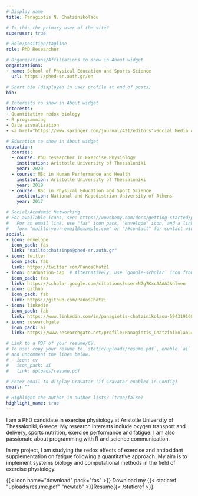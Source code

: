 ```yaml
---
# Display name
title: Panagiotis N. Chatzinikolaou

# Is this the primary user of the site?
superuser: true

# Role/position/tagline
role: PhD Researcher

# Organizations/Affiliations to show in About widget
organizations:
- name: School of Physical Education and Sports Science
  url: https://phed-sr.auth.gr/en

# Short bio (displayed in user profile at end of posts)
bio: 

# Interests to show in About widget
interests:
- Quantitative redox biology
- R programming
- Data visualization
- <a href="https://www.springer.com/journal/421/editors">Social Media Ambassador of the European Journal of Applied Physiology (Springer - Nature)</a>

# Education to show in About widget
education:
  courses:
  - course: PhD researcher in Exercise Physiology
    institution: Aristotle University of Thessaloniki
    year: 2020
  - course: MSc in Human Performance and Health
    institution: Aristotle University of Thessaloniki
    year: 2019
  - course: BSc in Physical Education and Sport Science
    institution: National and Kapodistrian University of Athens
    year: 2017

# Social/Academic Networking
# For available icons, see: https://wowchemy.com/docs/getting-started/page-builder/#icons
#   For an email link, use "fas" icon pack, "envelope" icon, and a link in the
#   form "mailto:your-email@example.com" or "/#contact" for contact widget.
social:
- icon: envelope
  icon_pack: fas
  link: "mailto:chatzinpn@phed-sr.auth.gr"
- icon: twitter
  icon_pack: fab
  link: https://twitter.com/PanosChatz1
- icon: graduation-cap  # Alternatively, use `google-scholar` icon from `ai` icon pack
  icon_pack: fas
  link: https://scholar.google.com/citations?user=N7g7KxcAAAAJ&hl=en
- icon: github
  icon_pack: fab
  link: https://github.com/PanosChatzi
- icon: linkedin
  icon_pack: fab
  link: https://www.linkedin.com/in/panagiotis-chatzinikolaou-594319168/
- icon: researchgate
  icon_pack: ai
  link: https://www.researchgate.net/profile/Panagiotis_Chatzinikolaou4

# Link to a PDF of your resume/CV.
# To use: copy your resume to `static/uploads/resume.pdf`, enable `ai` icons in `params.toml`, 
# and uncomment the lines below.
# - icon: cv
#   icon_pack: ai
#   link: uploads/resume.pdf

# Enter email to display Gravatar (if Gravatar enabled in Config)
email: ""

# Highlight the author in author lists? (true/false)
highlight_name: true
---
```


I am a PhD candidate in exercise physiology at Aristotle University of Thessaloniki, Greece. My research interests include oxygen transport and delivery, sports nutrition, exercise performance and fatigue. I am also passionate about programming with R and science communication.

In my project, I am studying the redox effects of exercise and antioxidant supplementation on fatigue following a quantitative approach. My aim is to implement systems biology and computational methods in the field of exercise physiology.

{{< icon name="download" pack="fas" >}} Download my {{< staticref "uploads/resume.pdf" "newtab" >}}Resume{{< /staticref >}}.
